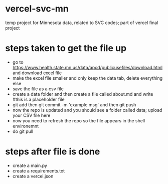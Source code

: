 # vercel-svc-mn
temp project for Minnesota data, related to SVC codes; part of vercel final project

# steps taken to get the file up 
- go to https://www.health.state.mn.us/data/apcd/publicusefiles/download.html and download excel file
- make the excel file smaller and only keep the data tab, delete everything else
- save the file as a csv file
- create a data folder and then create a file called about.md and write #this is a placeholder file
- git add then git commit -m 'example msg' and then git push
- now the repo is updated and you should see a folder called data; upload your CSV file here
- now you need to refresh the repo so the file appears in the shell environemnt
- do git pull

# steps after file is done
- create a main.py
- create a requirements.txt
- create a vercel.json